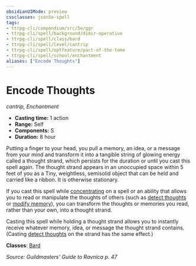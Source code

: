```yaml
---
obsidianUIMode: preview
cssclasses: json5e-spell
tags:
- ttrpg-cli/compendium/src/5e/ggr
- ttrpg-cli/spell/background/dimir-operative
- ttrpg-cli/spell/class/bard
- ttrpg-cli/spell/level/cantrip
- ttrpg-cli/spell/optfeature/pact-of-the-tome
- ttrpg-cli/spell/school/enchantment
aliases: ["Encode Thoughts"]
---
```

# Encode Thoughts
*cantrip, Enchantment*  

- **Casting time:** 1 action
- **Range:** Self
- **Components:** S
- **Duration:** 8 hour

Putting a finger to your head, you pull a memory, an idea, or a message from your mind and transform it into a tangible string of glowing energy called a thought strand, which persists for the duration or until you cast this spell again. The thought strand appears in an unoccupied space within 5 feet of you as a Tiny, weightless, semisolid object that can be held and carried like a ribbon. It is otherwise stationary.

If you cast this spell while [concentrating](3-Mechanics/CLI/rules/conditions.md#Concentration) on a spell or an ability that allows you to read or manipulate the thoughts of others (such as [detect thoughts](3-Mechanics/CLI/spells/detect-thoughts.md) or [modify memory](3-Mechanics/CLI/spells/modify-memory.md)), you can transform the thoughts or memories you read, rather than your own, into a thought strand.

Casting this spell while holding a thought strand allows you to instantly receive whatever memory, idea, or message the thought strand contains. (Casting [detect thoughts](3-Mechanics/CLI/spells/detect-thoughts.md) on the strand has the same effect.)

**Classes**: [Bard](list-spells-classes-bard)

*Source: Guildmasters' Guide to Ravnica p. 47*